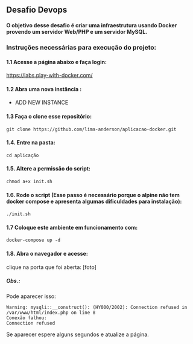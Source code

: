 ## Desafio Devops 

#### O objetivo desse desafio é criar uma infraestrutura usando Docker provendo um servidor Web/PHP e um servidor MySQL.

### Instruções necessárias para execução do projeto:

#### 1.1 Acesse a página abaixo e faça login:

https://labs.play-with-docker.com/

#### 1.2 Abra uma nova instância :

+ ADD NEW INSTANCE

#### 1.3 Faça o clone esse repositório:
```
git clone https://github.com/lima-anderson/aplicacao-docker.git
```
#### 1.4. Entre na pasta:
```
cd aplicação
```
#### 1.5. Altere a permissão do script:
```
chmod a+x init.sh
```
#### 1.6. Rode o script (Esse passo é necessário porque o alpine não tem docker compose e apresenta algumas dificuldades para instalação):
```
./init.sh
```
#### 1.7 Coloque este ambiente em funcionamento com:
```
docker-compose up -d
```
#### 1.8. Abra o navegador e acesse:

clique na porta que foi aberta: [foto]

##### Obs.:
Pode aparecer isso:
```
Warning: mysqli::__construct(): (HY000/2002): Connection refused in /var/www/html/index.php on line 8
Conexão falhou:
Connection refused
```
Se aparecer espere alguns segundos e atualize a página.
